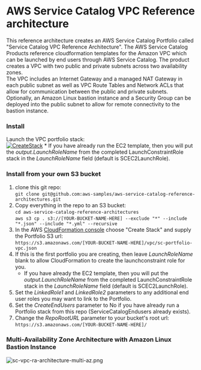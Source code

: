 # AWS Service Catalog VPC Reference architecture

This reference architecture creates an AWS Service Catalog Portfolio called "Service Catalog VPC Reference Architecture". 
 The AWS Service Catalog Products reference cloudformation templates for the Amazon VPC which can be launched by end users through 
 AWS Service Catalog.  The product creates a VPC with two public and private subnets across two availability zones.  
 The VPC includes an Internet Gateway and a managed NAT Gateway in each public subnet as well as VPC Route Tables and 
 Network ACLs that allow for communication between the public and private subnets.  Optionally, an Amazon Linux bastion instance 
 and a Security Group can be deployed into the public subnet to allow for remote connectivity to the bastion instance.

 
### Install  
Launch the VPC portfolio stack:  
[![CreateStack](https://s3.amazonaws.com/cloudformation-examples/cloudformation-launch-stack.png)](https://console.aws.amazon.com/cloudformation/home?region=us-east-1#/stacks/new?stackName=SC-RA-VPCPortfolio&templateURL=https://s3.amazonaws.com/aws-service-catalog-reference-architectures/vpc/sc-portfolio-vpc.json)
    * If you have already run the EC2 template, then you will put the _output.LaunchRoleName_ from the completed LaunchConstraintRole stack in the _LaunchRoleName_ field (default is SCEC2LaunchRole).  

  
### Install from your own S3 bucket  
1. clone this git repo:  
  ```git clone git@github.com:aws-samples/aws-service-catalog-reference-architectures.git```  
2. Copy everything in the repo to an S3 bucket:  
  ```cd aws-service-catalog-reference-architectures```  
  ```aws s3 cp . s3://[YOUR-BUCKET-NAME-HERE] --exclude "*" --include "*.json" --include "*.yml" --recursive```  
3. In the AWS [CloudFormation console](https://console.aws.amazon.com/cloudformation) choose "Create Stack" and supply the Portfolio S3 url:  
  ```https://s3.amazonaws.com/[YOUR-BUCKET-NAME-HERE]/vpc/sc-portfolio-vpc.json```  
4. If this is the first portfolio you are creating, then leave _LaunchRoleName_ blank to allow CloudFormation to create the launchconstraint role for you.  
    * If you have already the EC2 template, then you will put the _output.LaunchRoleName_ from the completed LaunchConstraintRole stack in the _LaunchRoleName_ field (default is SCEC2LaunchRole).  
5. Set the _LinkedRole1_ and _LinkedRole2_ parameters to any additional end user roles you may want to link to the Portfolio.
6. Set the _CreateEndUsers_ parameter to No if you have already run a Portfolio stack from this repo (ServiceCatalogEndusers already exists).
7. Change the _RepoRootURL_ parameter to your bucket's root url:  
  ```https://s3.amazonaws.com/[YOUR-BUCKET-NAME-HERE]/``` 

### Multi-Availability Zone Architecture with Amazon Linux Bastion Instance

![sc-vpc-ra-architecture-multi-az.png](sc-vpc-ra-architecture-multi-az.png)
